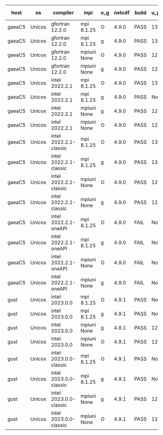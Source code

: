 

| host     | os       | compiler                              | mpi                      | o_g        | netcdf        | build       | u_pass          | u_fail          | s_pass            | s_fail            | e_pass             | e_fail             | nuopc_pass       | nuopc_fail       | artifacts link          |
|----------|----------|---------------------------------------|--------------------------|------------|---------------|-------------|-----------------|-----------------|-------------------|-------------------|--------------------|--------------------|------------------|------------------|-------------------------|
| gaeaC5 | Unicos | gfortran 12.2.0 | mpi 8.1.25  | O | 4.9.0  | PASS | 13918 | 0 | 49 | 0 | 80 | 0 | 52 | 0 | <a href="https://github.com/esmf-org/esmf-test-artifacts/tree/81f8702324356fa65bb9173f4310784613d169bc/develop/gfortran/12.2.0/O/mpi/8.1.25" target="_blank">81f8702</a> | 
| gaeaC5 | Unicos | gfortran 12.2.0 | mpi 8.1.25  | g | 4.9.0  | PASS | 13918 | 0 | 49 | 0 | 80 | 0 | 52 | 0 | <a href="https://github.com/esmf-org/esmf-test-artifacts/tree/9c10b11a0d51ea4947b741830c5dc58c9419faf6/develop/gfortran/12.2.0/g/mpi/8.1.25" target="_blank">9c10b11</a> | 
| gaeaC5 | Unicos | gfortran 12.2.0 | mpiuni None  | O | 4.9.0  | PASS | 12338 | 0 | 8 | 0 | 43 | 0 | None | None | <a href="https://github.com/esmf-org/esmf-test-artifacts/tree/39649c6ab28bc510fec2d517ffc3a0cb09306f22/develop/gfortran/12.2.0/O/mpiuni/None" target="_blank">39649c6</a> | 
| gaeaC5 | Unicos | gfortran 12.2.0 | mpiuni None  | g | 4.9.0  | PASS | 12338 | 0 | 8 | 0 | 43 | 0 | None | None | <a href="https://github.com/esmf-org/esmf-test-artifacts/tree/3cf63b8c482b6f93648ec3d0185f61f600ed1698/develop/gfortran/12.2.0/g/mpiuni/None" target="_blank">3cf63b8</a> | 
| gaeaC5 | Unicos | intel 2022.2.1 | mpi 8.1.25  | O | 4.9.0  | PASS | 13918 | 0 | 49 | 0 | 80 | 0 | 52 | 0 | <a href="https://github.com/esmf-org/esmf-test-artifacts/tree/29b1eb1cda26142794afafabade03226ab8b5c1f/develop/intel/2022.2.1/O/mpi/8.1.25" target="_blank">29b1eb1</a> | 
| gaeaC5 | Unicos | intel 2022.2.1 | mpi 8.1.25  | g | 4.9.0  | PASS | None | None | None | None | None | None | None | None | <a href="https://github.com/esmf-org/esmf-test-artifacts/tree/f49112a4ecf65e2266656a93c7e0fa1977283863/develop/intel/2022.2.1/g/mpi/8.1.25" target="_blank">f49112a</a> | 
| gaeaC5 | Unicos | intel 2022.2.1 | mpiuni None  | g | 4.9.0  | PASS | 12338 | 0 | 8 | 0 | 43 | 0 | None | None | <a href="https://github.com/esmf-org/esmf-test-artifacts/tree/dcefb50a1ee2de1096a441a1beb03deb932c5ebd/develop/intel/2022.2.1/g/mpiuni/None" target="_blank">dcefb50</a> | 
| gaeaC5 | Unicos | intel 2022.2.1 | mpiuni None  | O | 4.9.0  | PASS | 12338 | 0 | 8 | 0 | 43 | 0 | None | None | <a href="https://github.com/esmf-org/esmf-test-artifacts/tree/b4c9d8f17d23ca4d3c045bd565219bea6872922a/develop/intel/2022.2.1/O/mpiuni/None" target="_blank">b4c9d8f</a> | 
| gaeaC5 | Unicos | intel 2022.2.1-classic | mpi 8.1.25  | O | 4.9.0  | PASS | 13918 | 0 | 49 | 0 | 80 | 0 | 52 | 0 | <a href="https://github.com/esmf-org/esmf-test-artifacts/tree/e9fe19c5f0adfb6a30fcf774efa1a1cf6cc58dfc/develop/intel/2022.2.1-classic/O/mpi/8.1.25" target="_blank">e9fe19c</a> | 
| gaeaC5 | Unicos | intel 2022.2.1-classic | mpi 8.1.25  | g | 4.9.0  | PASS | 13918 | 0 | 49 | 0 | 80 | 0 | 52 | 0 | <a href="https://github.com/esmf-org/esmf-test-artifacts/tree/a4561164ca56a3074b5e885f2754e8bcb65624d3/develop/intel/2022.2.1-classic/g/mpi/8.1.25" target="_blank">a456116</a> | 
| gaeaC5 | Unicos | intel 2022.2.1-classic | mpiuni None  | O | 4.9.0  | PASS | 12338 | 0 | 8 | 0 | 43 | 0 | None | None | <a href="https://github.com/esmf-org/esmf-test-artifacts/tree/b3d5437e3c191b3db82cf0b43aa9cdeffd84ca82/develop/intel/2022.2.1-classic/O/mpiuni/None" target="_blank">b3d5437</a> | 
| gaeaC5 | Unicos | intel 2022.2.1-classic | mpiuni None  | g | 4.9.0  | PASS | 12338 | 0 | 8 | 0 | 43 | 0 | None | None | <a href="https://github.com/esmf-org/esmf-test-artifacts/tree/a2ff198ef43c3f29aeea1c6ebb878d003d59d0e7/develop/intel/2022.2.1-classic/g/mpiuni/None" target="_blank">a2ff198</a> | 
| gaeaC5 | Unicos | intel 2022.2.1-oneAPI | mpi 8.1.25  | O | 4.9.0  | FAIL | None | None | None | None | None | None | None | None | <a href="https://github.com/esmf-org/esmf-test-artifacts/tree/52a9edc299786f6cb608ac11603c4963b66edd1f/develop/intel/2022.2.1-oneAPI/O/mpi/8.1.25" target="_blank">52a9edc</a> | 
| gaeaC5 | Unicos | intel 2022.2.1-oneAPI | mpi 8.1.25  | g | 4.9.0  | FAIL | None | None | None | None | None | None | None | None | <a href="https://github.com/esmf-org/esmf-test-artifacts/tree/32e0a16a5147836f628da9997aa30a90da311f7c/develop/intel/2022.2.1-oneAPI/g/mpi/8.1.25" target="_blank">32e0a16</a> | 
| gaeaC5 | Unicos | intel 2022.2.1-oneAPI | mpiuni None  | O | 4.9.0  | FAIL | None | None | None | None | None | None | None | None | <a href="https://github.com/esmf-org/esmf-test-artifacts/tree/3ca22825c5199e1ce18042bb999023c9415f6506/develop/intel/2022.2.1-oneAPI/O/mpiuni/None" target="_blank">3ca2282</a> | 
| gaeaC5 | Unicos | intel 2022.2.1-oneAPI | mpiuni None  | g | 4.9.0  | FAIL | None | None | None | None | None | None | None | None | <a href="https://github.com/esmf-org/esmf-test-artifacts/tree/c2b1c62068a314a651030466e5f998ea48661fda/develop/intel/2022.2.1-oneAPI/g/mpiuni/None" target="_blank">c2b1c62</a> | 
| gust | Unicos | intel 2023.0.0 | mpi 8.1.25  | O | 4.9.1  | PASS | None | None | None | None | None | None | None | None | <a href="https://github.com/esmf-org/esmf-test-artifacts/tree/79c18a4f03677c48ff0fd720a6229f7a573b3a4c/develop/intel/2023.0.0/O/mpi/8.1.25" target="_blank">79c18a4</a> | 
| gust | Unicos | intel 2023.0.0 | mpi 8.1.25  | g | 4.9.1  | PASS | None | None | None | None | None | None | None | None | <a href="https://github.com/esmf-org/esmf-test-artifacts/tree/76bf2ec285f8a6b17749f28189f4407fd5e20be0/develop/intel/2023.0.0/g/mpi/8.1.25" target="_blank">76bf2ec</a> | 
| gust | Unicos | intel 2023.0.0 | mpiuni None  | g | 4.9.1  | PASS | 12338 | 0 | 8 | 0 | 43 | 0 | None | None | <a href="https://github.com/esmf-org/esmf-test-artifacts/tree/0b34c15fff6ce7f0129445720fd4a678d3f35084/develop/intel/2023.0.0/g/mpiuni/None" target="_blank">0b34c15</a> | 
| gust | Unicos | intel 2023.0.0 | mpiuni None  | O | 4.9.1  | PASS | 12338 | 0 | 8 | 0 | 43 | 0 | None | None | <a href="https://github.com/esmf-org/esmf-test-artifacts/tree/f9c5eaaa1690009ef7583f5384ec7b7339cd9361/develop/intel/2023.0.0/O/mpiuni/None" target="_blank">f9c5eaa</a> | 
| gust | Unicos | intel 2023.0.0-classic | mpi 8.1.25  | O | 4.9.1  | PASS | None | None | None | None | None | None | None | None | <a href="https://github.com/esmf-org/esmf-test-artifacts/tree/7d0c3c5def70c94ffb3c10c77e812f488f3a0b37/develop/intel/2023.0.0-classic/O/mpi/8.1.25" target="_blank">7d0c3c5</a> | 
| gust | Unicos | intel 2023.0.0-classic | mpi 8.1.25  | g | 4.9.1  | PASS | None | None | None | None | None | None | None | None | <a href="https://github.com/esmf-org/esmf-test-artifacts/tree/6fbea86df6cf7cd882c5681450ac32f5293da18d/develop/intel/2023.0.0-classic/g/mpi/8.1.25" target="_blank">6fbea86</a> | 
| gust | Unicos | intel 2023.0.0-classic | mpiuni None  | g | 4.9.1  | PASS | 12338 | 0 | 8 | 0 | 43 | 0 | None | None | <a href="https://github.com/esmf-org/esmf-test-artifacts/tree/2243facaa2cd0687552977087dac6cf2b9821ed9/develop/intel/2023.0.0-classic/g/mpiuni/None" target="_blank">2243fac</a> | 
| gust | Unicos | intel 2023.0.0-classic | mpiuni None  | O | 4.9.1  | PASS | 12338 | 0 | 8 | 0 | 43 | 0 | None | None | <a href="https://github.com/esmf-org/esmf-test-artifacts/tree/bf404c2732fd8f2588fde0cfbc3aedd20c3b5437/develop/intel/2023.0.0-classic/O/mpiuni/None" target="_blank">bf404c2</a> | 

